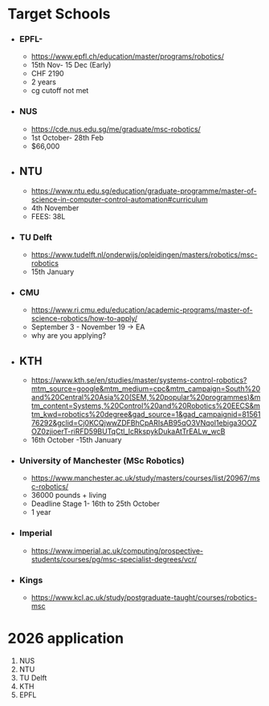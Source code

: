 # Target Schools
- ### EPFL-
	- https://www.epfl.ch/education/master/programs/robotics/
	- 15th Nov- 15 Dec (Early)
	- CHF 2190
	- 2 years
	- cg cutoff not met
- ### NUS
	- https://cde.nus.edu.sg/me/graduate/msc-robotics/
	- 1st October- 28th Feb
	- $66,000
- ## NTU
	- https://www.ntu.edu.sg/education/graduate-programme/master-of-science-in-computer-control-automation#curriculum
	- 4th November
	- FEES: 38L
- ### TU Delft
	- https://www.tudelft.nl/onderwijs/opleidingen/masters/robotics/msc-robotics
	- 15th January
- ### CMU
	- https://www.ri.cmu.edu/education/academic-programs/master-of-science-robotics/how-to-apply/
	- September 3 - November 19 -> EA
	- why are you applying?
- ## KTH
	- https://www.kth.se/en/studies/master/systems-control-robotics?mtm_source=google&mtm_medium=cpc&mtm_campaign=South%20and%20Central%20Asia%20(SEM,%20popular%20programmes)&mtm_content=Systems,%20Control%20and%20Robotics%20EECS&mtm_kwd=robotics%20degree&gad_source=1&gad_campaignid=8156176292&gclid=Cj0KCQjwwZDFBhCpARIsAB95qO3VNqol1ebiga3OOZOZ0zjioerT-riRFD59BUTqCtl_IcRkspykDukaAtTrEALw_wcB
	- 16th October -15th January
- ### University of Manchester (MSc Robotics)
	- https://www.manchester.ac.uk/study/masters/courses/list/20967/msc-robotics/
	- 36000 pounds + living
	- Deadline Stage 1- 16th to 25th October
	- 1 year
- ### Imperial
	- https://www.imperial.ac.uk/computing/prospective-students/courses/pg/msc-specialist-degrees/vcr/
- ### Kings
	- https://www.kcl.ac.uk/study/postgraduate-taught/courses/robotics-msc


# 2026 application 
1. NUS
2. NTU
3. TU Delft
4. KTH
5. EPFL